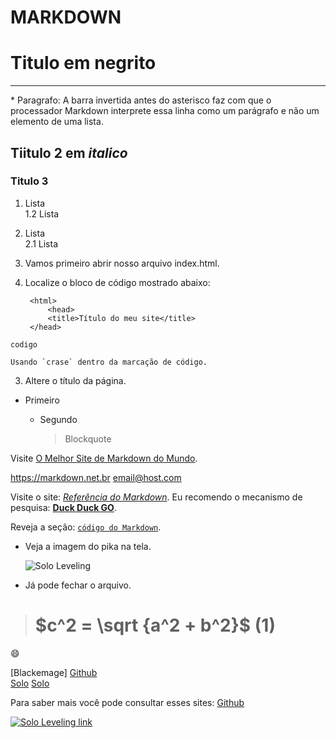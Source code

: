 # **MARKDOWN** #

# Titulo em **negrito** #
--------------

\* Paragrafo: A barra invertida antes do asterisco faz com que o processador Markdown interprete essa linha como um parágrafo e não um elemento de uma lista.



## Tiitulo 2 em *italico* ##
### Titulo 3 ###

1.  Lista  
  1.2 Lista  
2.  Lista  
  2.1 Lista  
  
1. Vamos primeiro abrir nosso arquivo index.html.
2. Localize o bloco de código mostrado abaixo:

        <html>
            <head>
            <title>Título do meu site</title>
        </head>
        
`codigo`

``Usando `crase` dentro da marcação de código.``

3. Altere o título da página.
  
  * Primeiro  
    * Segundo  
    
      > Blockquote  
      
  Visite [O Melhor Site de Markdown do Mundo](https://markdown.net.br "A referência definitiva do Markdown.").   
  
  <https://markdown.net.br>
<email@host.com>

Visite o site: *[Referência do Markdown](https://markdown.net.br)*.
Eu recomendo o mecanismo de pesquisa: **[Duck Duck GO](https://duckduckgo.com/)**.

Reveja a seção: [`código do Markdown`](https://markdown.net.br).  
  
- Veja a imagem do pika na tela.

    ![Solo Leveling](https://i.pinimg.com/736x/0c/c7/2f/0cc72f733ceac82c1df846becef1c43b.jpg "Solo Leveling")

- Já pode fechar o arquivo.
    
> # $c^2 = \sqrt {a^2 + b^2}$ (1) #

:smile:

[Blackemage] [Github]  
[Solo] [Solo]  

[Github]: <https://github.com/Blackemage> "Blackemage - Github"  
[Solo]: <https://wallpapercave.com/wp/wp5460419.jpg> "Solo"  

Para saber mais você pode consultar esses sites: [Github](https://github.com/Blackemage "Blackemage")

[![Solo Leveling link](https://wallpapercave.com/wp/wp5460419.jpg "Solo")](https://www.pontofrio.com.br/solo-leveling-volume-03-full-color-1545607749/p/1545607749?utm_medium=cpc&utm_source=bing_ads&IdSku=1545607749&idLojista=152891&gclid=5bf0e98a60ac1ed4df928dad42b5a2f0&gclsrc=3p.ds&&utm_campaign=3P_smart-shopping-bing-teste&msclkid=5bf0e98a60ac1ed4df928dad42b5a2f0)
